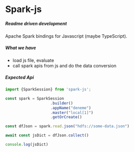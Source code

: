 # Spark-js

##### Readme driven development

Apache Spark bindings for Javascript (maybe TypeScript). 

##### What we have
- load js file, evaluate
- call spark apis from js and do the data conversion


##### Expected Api
```js
import {SparkSession} from 'spark-js';

const spark = SparkSession
                    .builder()
                    .appName("deneme")
                    .master("local[1]")
                    .getOrCreate()

const dfJson = spark.read.json("hdfs://some-data.json")

await const jsDict = dfJson.collect()

console.log(jsDict)
```